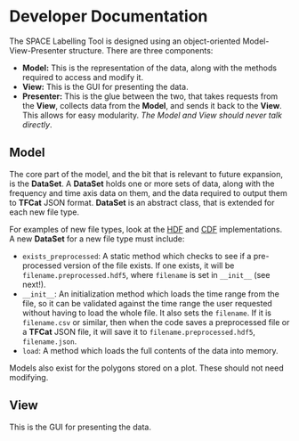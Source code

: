 # Developer Documentation

The SPACE Labelling Tool is designed using an object-oriented Model-View-Presenter structure. 
There are three components:

* **Model:** This is the representation of the data, along with the methods required to access and modify it.
* **View:** This is the GUI for presenting the data.
* **Presenter:** This is the glue between the two, that takes requests from the **View**, 
  collects data from the **Model**, and sends it back to the **View**. This allows for easy modularity.
  *The Model and View should never talk directly*.

## Model

The core part of the model, and the bit that is relevant to future expansion, is the **DataSet**. 
A **DataSet** holds one or more sets of data, along with the frequency and time axis data on them, and the data required
to output them to **TFCat** JSON format. **DataSet** is an abstract class, that is extended for each new file type.

For examples of new file types, look at the [HDF](../spacelabel/models/dataset/hdf.py) and 
[CDF](../spacelabel/models/dataset/cdf.py) implementations. A new **DataSet** for a new file type must include:

* `exists_preprocessed`: A static method which checks to see if a pre-processed version of the file exists.
  If one exists, it will be `filename.preprocessed.hdf5`, where `filename` is set in `__init__` (see next!).
* `__init__`: An initialization method which loads the time range from the file, 
  so it can be validated against the time range the user requested without having to load the whole file.
  It also sets the `filename`. If it is `filename.csv` or similar, then when the code saves a preprocessed file
  or a **TFCat** JSON file, it will save it to `filename.preprocessed.hdf5`, `filename.json`.
* `load`: A method which loads the full contents of the data into memory. 

Models also exist for the polygons stored on a plot. These should not need modifying.

## View

This is the GUI for presenting the data. 